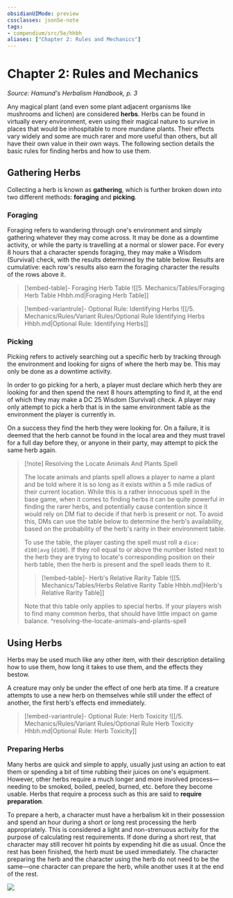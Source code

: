 ```yaml
---
obsidianUIMode: preview
cssclasses: json5e-note
tags:
- compendium/src/5e/hhbh
aliases: ["Chapter 2: Rules and Mechanics"]
---
```

# Chapter 2: Rules and Mechanics
*Source: Hamund's Herbalism Handbook, p. 3* 

Any magical plant (and even some plant adjacent organisms like mushrooms and lichen) are considered **herbs**. Herbs can be found in virtually every environment, even using their magical nature to survive in places that would be inhospitable to more mundane plants. Their effects vary widely and some are much rarer and more useful than others, but all have their own value in their own ways. The following section details the basic rules for finding herbs and how to use them.

## Gathering Herbs

Collecting a herb is known as **gathering**, which is further broken down into two different methods: **foraging** and **picking**.

### Foraging

Foraging refers to wandering through one's environment and simply gathering whatever they may come across. It may be done as a downtime activity, or while the party is travelling at a normal or slower pace. For every 8 hours that a character spends foraging, they may make a Wisdom (Survival) check, with the results determined by the table below. Results are cumulative: each row's results also earn the foraging character the results of the rows above it.

> [!embed-table]- Foraging Herb Table
> ![[5. Mechanics/Tables/Foraging Herb Table Hhbh.md\|Foraging Herb Table]]

> [!embed-variantrule]- Optional Rule: Identifying Herbs
> ![[/5. Mechanics/Rules/Variant Rules/Optional Rule Identifying Herbs Hhbh.md\|Optional Rule: Identifying Herbs]]

### Picking

Picking refers to actively searching out a specific herb by tracking through the environment and looking for signs of where the herb may be. This may only be done as a downtime activity.

In order to go picking for a herb, a player must declare which herb they are looking for and then spend the next 8 hours attempting to find it, at the end of which they may make a DC 25 Wisdom (Survival) check. A player may only attempt to pick a herb that is in the same environment table as the environment the player is currently in.

On a success they find the herb they were looking for. On a failure, it is deemed that the herb cannot be found in the local area and they must travel for a full day before they, or anyone in their party, may attempt to pick the same herb again.

> [!note] Resolving the Locate Animals And Plants Spell
> 
> The locate animals and plants spell allows a player to name a plant and be told where it is so long as it exists within a 5 mile radius of their current location. While this is a rather innocuous spell in the base game, when it comes to finding herbs it can be quite powerful in finding the rarer herbs, and potentially cause contention since it would rely on DM fiat to decide if that herb is present or not. To avoid this, DMs can use the table below to determine the herb's availability, based on the probability of the herb's rarity in their environment table.
> 
> To use the table, the player casting the spell must roll a `dice: d100|avg` (`d100`). If they roll equal to or above the number listed next to the herb they are trying to locate's corresponding position on their herb table, then the herb is present and the spell leads them to it.
> 
> > [!embed-table]- Herb's Relative Rarity Table
> > ![[5. Mechanics/Tables/Herbs Relative Rarity Table Hhbh.md\|Herb's Relative Rarity Table]]
> 
> Note that this table only applies to special herbs. If your players wish to find many common herbs, that should have little impact on game balance.
^resolving-the-locate-animals-and-plants-spell

## Using Herbs

Herbs may be used much like any other item, with their description detailing how to use them, how long it takes to use them, and the effects they bestow.

A creature may only be under the effect of one herb ata time. If a creature attempts to use a new herb on themselves while still under the effect of another, the first herb's effects end immediately.

> [!embed-variantrule]- Optional Rule: Herb Toxicity
> ![[/5. Mechanics/Rules/Variant Rules/Optional Rule Herb Toxicity Hhbh.md\|Optional Rule: Herb Toxicity]]

### Preparing Herbs

Many herbs are quick and simple to apply, usually just using an action to eat them or spending a bit of time rubbing their juices on one's equipment. However, other herbs require a much longer and more involved process—needing to be smoked, boiled, peeled, burned, etc. before they become usable. Herbs that require a process such as this are said to **require preparation**.

To prepare a herb, a character must have a herbalism kit in their possession and spend an hour during a short or long rest processing the herb appropriately. This is considered a light and non-strenuous activity for the purpose of calculating rest requirements. If done during a short rest, that character may still recover hit points by expending hit die as usual. Once the rest has been finished, the herb must be used immediately. The character preparing the herb and the character using the herb do not need to be the same—one character can prepare the herb, while another uses it at the end of the rest.

![](https://raw.githubusercontent.com/TheGiddyLimit/homebrew/master/_img/HHH/HHbH/UsingHerbs.webp#center)